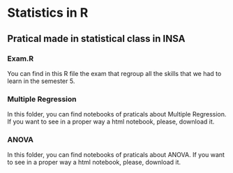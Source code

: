 # Statistics in R
## Pratical made in statistical class in INSA

### Exam.R 
You can find in this R file the exam that regroup all the skills that we had to learn in the semester 5.

### Multiple Regression
In this folder, you can find notebooks of praticals about Multiple Regression.
If you want to see in a proper way a html notebook, please, download it.

### ANOVA
In this folder, you can find notebooks of praticals about ANOVA.
If you want to see in a proper way a html notebook, please, download it.


